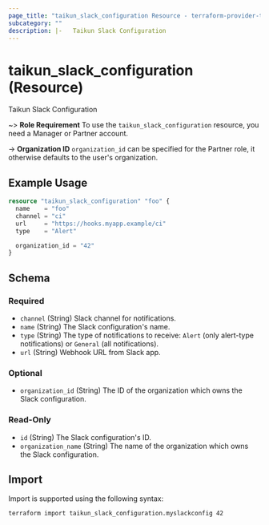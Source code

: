 ```yaml
---
page_title: "taikun_slack_configuration Resource - terraform-provider-taikun"
subcategory: ""
description: |-   Taikun Slack Configuration
---
```


# taikun_slack_configuration (Resource)

Taikun Slack Configuration

~> **Role Requirement** To use the `taikun_slack_configuration` resource, you need a Manager or Partner account.

-> **Organization ID** `organization_id` can be specified for the Partner role, it otherwise defaults to the user's organization.

## Example Usage

```terraform
resource "taikun_slack_configuration" "foo" {
  name    = "foo"
  channel = "ci"
  url     = "https://hooks.myapp.example/ci"
  type    = "Alert"

  organization_id = "42"
}
```

<!-- schema generated by tfplugindocs -->
## Schema

### Required

- `channel` (String) Slack channel for notifications.
- `name` (String) The Slack configuration's name.
- `type` (String) The type of notifications to receive: `Alert` (only alert-type notifications) or `General` (all notifications).
- `url` (String) Webhook URL from Slack app.

### Optional

- `organization_id` (String) The ID of the organization which owns the Slack configuration.

### Read-Only

- `id` (String) The Slack configuration's ID.
- `organization_name` (String) The name of the organization which owns the Slack configuration.

## Import

Import is supported using the following syntax:

```shell
terraform import taikun_slack_configuration.myslackconfig 42
```
